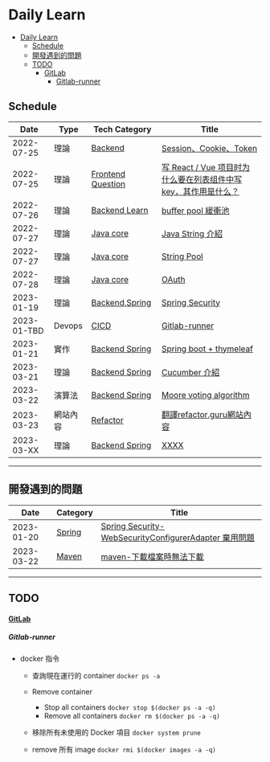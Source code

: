 # Daily Learn

- [Daily Learn](#daily-learn)
  - [Schedule](#schedule)
  - [開發遇到的問題](#開發遇到的問題)
  - [TODO](#todo)
      - [GitLab](#gitlab)
        - [Gitlab-runner](#gitlab-runner)

## Schedule

| Date        | Type     | Tech Category                            | Title                                                                                 |
| ----------- | -------- | ---------------------------------------- | ------------------------------------------------------------------------------------- |
| 2022-07-25  | 理論     | [Backend](#Backend)                      | [Session、Cookie、Token](./backend/core/core.md#Session-Cookie-Token)                 |
| 2022-07-25  | 理論     | [Frontend Question](#Frontend)           | [写 React / Vue 项目时为什么要在列表组件中写 key，其作用是什么？](#backend_q_1)       |
| 2022-07-26  | 理論     | [Backend Learn](#Backend-Learn)          | [buffer pool 緩衝池](./backend/java/core.md#backend_java_core_buffer_pool)            |
| 2022-07-27  | 理論     | [Java core](./backend/java/core.md)      | [Java String 介紹](./backend/java/core.md#backend_java_core_string_intro)             |
| 2022-07-27  | 理論     | [Java core](./backend/java/core.md)      | [String Pool](./backend/java/core.md#backend_java_core_string_pool)                   |
| 2022-07-28  | 理論     | [Java core](./backend/java/core.md)      | [OAuth](#OAuth)                                                                       |
| 2023-01-19  | 理論     | [Backend](#Backend),[Spring](#Spring)    | [Spring Security](#Spring_Security)                                                   |
| 2023-01-TBD | Devops   | [CICD](#CICD)                            | [Gitlab-runner](#)                                                                    |
| 2023-01-21  | 實作     | [Backend Spring](./backend/java/spring/) | [Spring boot + thymeleaf ](./backend/java/spring/devlog.md#spring-boot-thymeleaf實作) |
| 2023-03-21  | 理論     | [Backend Spring](./backend/java/spring/) | [Cucumber 介紹 ](./backend/java/spring/test/cucumber.md)                              |
| 2023-03-22  | 演算法   | [Backend Spring](./algo/)                | [Moore voting algorithm](./algo//algo.md)                                             |
| 2023-03-23  | 網站內容 | [Refactor](./refactiror/)                | [翻譯refactor.guru網站內容](./book/refactor.md)                                       |
| 2023-03-XX  | 理論     | [Backend Spring](./backend/java/spring/) | [XXXX](./backend/java/spring/)                                                        |

---

## 開發遇到的問題

| Date       | Category          | Title                                                                                                                       |
| ---------- | ----------------- | --------------------------------------------------------------------------------------------------------------------------- |
| 2023-01-20 | [Spring](#spring) | [Spring Security-WebSecurityConfigurerAdapter 棄用問題](backend/java/spring/devlog.md#websecurityconfigureradapter棄用問題) |
| 2023-03-22 | [Maven](#Maven)   | [maven-下載檔案時無法下載](backend/java/spring/maven.md#maven-下載檔案時無法下載)                                           |

---

## TODO

#### [GitLab](#gitlab)

##### Gitlab-runner

- docker 指令

  - 查詢現在運行的 container
    `docker ps -a`

  - Remove container

    - Stop all containers
      `docker stop $(docker ps -a -q)`
    - Remove all containers
      `docker rm $(docker ps -a -q)`

  - 移除所有未使用的 Docker 項目
    `docker system prune`

  - remove 所有 image
    `docker rmi $(docker images -a -q)`
